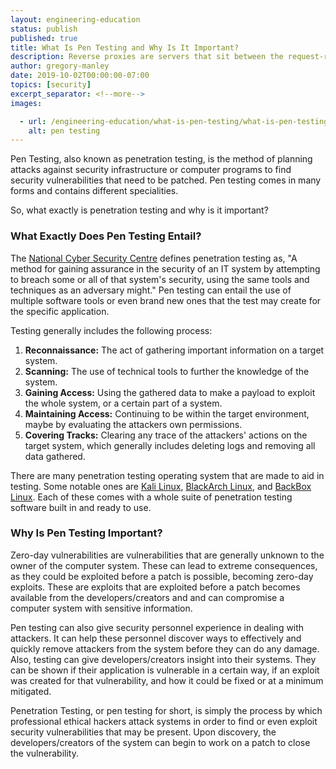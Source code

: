 ```yaml
---
layout: engineering-education
status: publish
published: true
title: What Is Pen Testing and Why Is It Important?
description: Reverse proxies are servers that sit between the request-response process that ensure website application requests are redirected to the proper backend server.
author: gregory-manley
date: 2019-10-02T00:00:00-07:00
topics: [security]
excerpt_separator: <!--more-->
images:

  - url: /engineering-education/what-is-pen-testing/what-is-pen-testing.jpg
    alt: pen testing
---
```

Pen Testing, also known as penetration testing, is the method of planning attacks against security infrastructure or computer programs to find security vulnerabilities that need to be patched. Pen testing comes in many forms and contains different specialities.
<!--more-->

So, what exactly is penetration testing and why is it important?

### What Exactly Does Pen Testing Entail?

The [National Cyber Security Centre](https://www.ncsc.gov.uk/guidance/penetration-testing) defines penetration testing as, "A method for gaining assurance in the security of an IT system by attempting to breach some or all of that system's security, using the same tools and techniques as an adversary might." Pen testing can entail the use of multiple software tools or even brand new ones that the test may create for the specific application.

Testing generally includes the following process:

  1. **Reconnaissance:** The act of gathering important information on a target system.
  2. **Scanning:** The use of technical tools to further the knowledge of the system.
  3. **Gaining Access:** Using the gathered data to make a payload to exploit the whole system, or a certain part of a system.
  4. **Maintaining Access:** Continuing to be within the target environment, maybe by evaluating the attackers own permissions.
  5. **Covering Tracks:** Clearing any trace of the attackers' actions on the target system, which generally includes deleting logs and removing all data gathered.

There are many penetration testing operating system that are made to aid in testing. Some notable ones are [Kali Linux](https://www.kali.org), [BlackArch Linux](https://blackarch.org), and [BackBox Linux](https://www.backbox.org). Each of these comes with a whole suite of penetration testing software built in and ready to use.

### Why Is Pen Testing Important?

Zero-day vulnerabilities are vulnerabilities that are generally unknown to the owner of the computer system. These can lead to extreme consequences, as they could be exploited before a patch is possible, becoming zero-day exploits. These are exploits that are exploited before a patch becomes available from the developers/creators and and can compromise a computer system with sensitive information.

Pen testing can also give security personnel experience in dealing with attackers. It can help these personnel discover ways to effectively and quickly remove attackers from the system before they can do any damage. Also, testing can give developers/creators insight into their systems. They can be shown if their application is vulnerable in a certain way, if an exploit was created for that vulnerability, and how it could be fixed or at a minimum mitigated.

Penetration Testing, or pen testing for short, is simply the process by which professional ethical hackers attack systems in order to find or even exploit security vulnerabilities that may be present. Upon discovery, the developers/creators of the system can begin to work on a patch to close the vulnerability.

